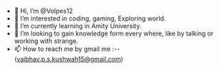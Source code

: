 - 👋 Hi, I’m @Volpes12
- 👀 I’m interested in coding, gaming, Exploring world.
- 🌱 I’m currently learning in Amity University.
- 💞️ I’m looking to gain knowledge form every where, like by talking or working with strange.
- 📫 How to reach me by gmail me :-- (vaibhav.p.s.kushwah15@gmail.com)


<!---
Volpes12/Volpes12 is a ✨ special ✨ repository because its `README.md` (this file) appears on your GitHub profile.
You can click the Preview link to take a look at your changes.
--->
